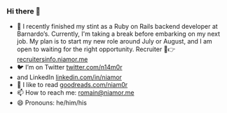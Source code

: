 ### Hi there 👋

- 👷 I recently finished my stint as a Ruby on Rails backend developer at Barnardo’s. Currently, I'm taking a break before embarking on my next job. My plan is to start my new role around July or August, and I am open to waiting for the right opportunity. Recruiter 👋👉 [recruitersinfo.niamor.me](http://recruitersinfo.niamor.me/)
- 🐦 I’m on Twitter [twitter.com/n14m0r](https://twitter.com/n14m0r)
- and LinkedIn [linkedin.com/in/niamor](https://www.linkedin.com/in/niamor)
- 📖 I like to read [goodreads.com/niam0r](https://goodreads.com/niamor)
- 📫 How to reach me: romain@niamor.me
- 😄 Pronouns: he/him/his
